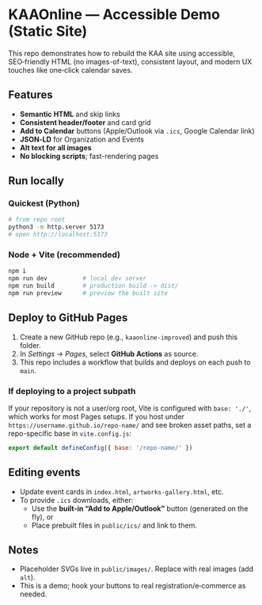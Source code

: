 # KAAOnline — Accessible Demo (Static Site)

This repo demonstrates how to rebuild the KAA site using accessible, SEO‑friendly HTML (no images-of-text), consistent layout, and modern UX touches like one‑click calendar saves.

## Features
- **Semantic HTML** and skip links
- **Consistent header/footer** and card grid
- **Add to Calendar** buttons (Apple/Outlook via `.ics`, Google Calendar link)
- **JSON‑LD** for Organization and Events
- **Alt text for all images**
- **No blocking scripts**; fast-rendering pages

## Run locally

### Quickest (Python)
```bash
# from repo root
python3 -m http.server 5173
# open http://localhost:5173
```

### Node + Vite (recommended)
```bash
npm i
npm run dev          # local dev server
npm run build        # production build -> dist/
npm run preview      # preview the built site
```

## Deploy to GitHub Pages
1. Create a new GitHub repo (e.g., `kaaonline-improved`) and push this folder.
2. In *Settings → Pages*, select **GitHub Actions** as source.
3. This repo includes a workflow that builds and deploys on each push to `main`.

### If deploying to a project subpath
If your repository is not a user/org root, Vite is configured with `base: './'`, which works for most Pages setups. If you host under `https://username.github.io/repo-name/` and see broken asset paths, set a repo-specific base in `vite.config.js`:

```js
export default defineConfig({ base: '/repo-name/' })
```

## Editing events
- Update event cards in `index.html`, `artworks-gallery.html`, etc.
- To provide `.ics` downloads, either:
  - Use the **built-in “Add to Apple/Outlook”** button (generated on the fly), or
  - Place prebuilt files in `public/ics/` and link to them.

## Notes
- Placeholder SVGs live in `public/images/`. Replace with real images (add `alt`).
- This is a demo; hook your buttons to real registration/e‑commerce as needed.
